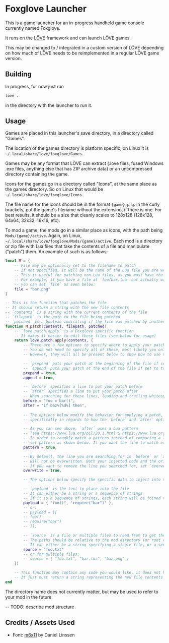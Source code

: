 # Foxglove Launcher

This is a game launcher for an in-progress handheld game console
currently named Foxglove.

It runs on the [LÖVE](https://love2d.org) framework and can launch LÖVE games.

This may be changed to / integrated in a custom version of LÖVE depending on how
much of LÖVE needs to be reimplemented in a regular LÖVE game version.

## Building

In progress, for now just run
```sh
love .
```
in the directory with the launcher to run it.

## Usage

Games are placed in this launcher's save directory,
in a directory called "Games".

The location of the games directory is platform specific,
on Linux it is `~/.local/share/love/foxglove/Games`.

Games may be any format that LÖVE can extract
(.love files, fused Windows .exe files, anything else that has ZIP archive data)
or an uncompressed directory containing the game.

Icons for the games go in a directory called "Icons", at the same place as the
games directory. So on Linux that would be `~/.local/share/love/foxglove/Icons`.

The file name for the icons should be in the format `{game}.png`.
In the curly brackets, put the game's filename without the extension,
if there is one. For best results, it should
be a size that cleanly scales to 128x128 (128x128, 64x64, 32x32, 16x16, etc).

To mod a game, the mods go in a similar place as icons,
with the path being `Mods/{game}/active`. Again, on Linux,
`~/.local/share/love/foxglove/Mods/{game}/active`.
Each mod is a directory or zip file with Lua files that take the contents of a
file and manipulate ("patch") them. An example of such is as follows:
```lua
local M = {
    -- File may be optionally set to the filename to patch
    -- If not specified, it will be the name of the Lua file you are writing in
    -- This is useful for patching non-Lua files, as you must have the `.lua` extension on files specifying patches
    -- For example, if you have a file at `foo/bar.lua` but actually want to change `foo/bar.png`,
    -- you can set `file` as seen below:
    file = "bar.png"
}

-- This is the function that patches the file
-- It should return a string with the new file contents
-- `contents` is a string with the current contents of the file
-- `filepath` is the path to the file being patched
-- `patched` is a boolean indicating if the file was patched by another mod
function M.patch(contents, filepath, patched)
    -- `love.patch.apply` is a Foxglove specific function
    -- It makes it easier to edit these files (see below for usage)
    return love.patch.apply(contents, {
        -- There are a few options to specify where to apply your patch
        -- You do not need to specify all of these, most likely you only need one
        -- However, they will all be present below to show how to use them

        -- `prepend` puts your patch at the beginning of the file if set to true
        -- `append` puts your patch at the end of the file if set to true
        prepend = true,
        append = true,

        -- `before` specifies a line to put your patch before
        -- `after` specifies a line to put your patch after
        -- When searching for these lines, leading and trailing whitespace is removed
        before = "foo = bar()",
        after = "if baz%[%d%] then",
        
        -- The options below modify the behavior for applying a patch,
        -- specifically in regards to how the `before` and `after` options work

        -- As you can see above, `after` uses a Lua pattern
        -- (see https://www.lua.org/pil/20.1.html & https://www.lua.org/pil/20.2.html for info on patterns)
        -- In order to roughly match a pattern instead of comparing a line exactly for before/after,
        -- set pattern as shown below. If you want the line to match exactly instead, you don't need to do this
        pattern = true,

        -- By default, the line you are searching for in `before` or `after`
        -- will not be overwritten. Both your injected code and the original line will be present in the result.
        -- If you want to remove the line you searched for, set `overwrite` as shown below
        overwrite = true,

        -- The options below specify the specific data to inject into the file

        -- `payload` is the text to place into the file
        -- It can either be a string or a sequence of strings
        -- If it is a sequence of strings, each string will be joined together by newlines
        payload = { "foo()", 'require("bar")' },
        -- or:
        -- payload = [[
        -- foo()
        -- require("bar")
        -- ]],

        -- `source` is a file or multiple files to read from to get the data to inject
        -- The paths should be relative to the mod directory (or root of the archive)
        -- It can either be a string specifying a single file, or a sequence specifying multiple files
        source = "foo.txt"
        -- or for multiple files:
        -- source = { "foo.txt", "bar.lua", "baz.png" }
    })

    -- This function may contain any code you would like, it does not have to use `love.patch.apply`
    -- It just must return a string representing the new file contents
end
```
The directory name does not currently matter, but may be used to refer to your
mod in the future.

-- TODO: describe mod structure

## Credits / Assets Used

* Font: [m6x11](https://managore.itch.io/m6x11) by Daniel Linssen
